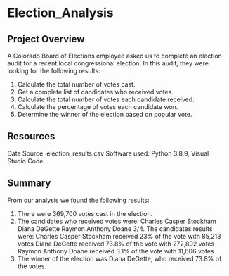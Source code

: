 # Election_Analysis

## Project Overview

A Colorado Board of Elections employee asked us to complete an election audit for a recent local congressional election.
In this audit, they were looking for the following results:
1. Calculate the total number of votes cast.
2. Get a complete list of candidates who received votes.
3. Calculate the total number of votes each candidate received.
4. Calculate the percentage of votes each candidate won.
5. Determine the winner of the election based on popular vote.

## Resources

Data Source: election_results.csv
Software used: Python 3.8.9, Visual Studio Code

## Summary 

From our analysis we found the following results:
1. There were 369,700 votes cast in the election.
2. The candidates who received votes were:
    Charles Casper Stockham
    Diana DeGette
    Raymon Anthony Doane
3/4. The candidates results were:
    Charles Casper Stockham received 23% of the vote with 85,213 votes
    Diana DeGette received 73.8% of the vote with 272,892 votes
    Raymon Anthony Doane received 3.1% of the vote with 11,606 votes
5. The winner of the election was Diana DeGette, who received 73.8% of the votes.


